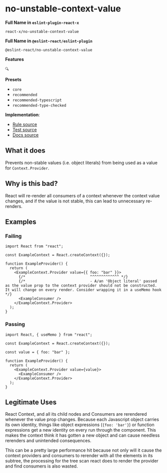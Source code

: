 # no-unstable-context-value

**Full Name in `eslint-plugin-react-x`**

```plain copy
react-x/no-unstable-context-value
```

**Full Name in `@eslint-react/eslint-plugin`**

```plain copy
@eslint-react/no-unstable-context-value
```

**Features**

`🔍`

**Presets**

- `core`
- `recommended`
- `recommended-typescript`
- `recommended-type-checked`

**Implementation**:

- [Rule source](https://github.com/Rel1cx/eslint-react/tree/main/packages/plugins/eslint-plugin-react-x/src/rules/no-unstable-context-value.ts)
- [Test source](https://github.com/Rel1cx/eslint-react/tree/main/packages/plugins/eslint-plugin-react-x/src/rules/no-unstable-context-value.spec.ts)
- [Docs source](https://github.com/Rel1cx/eslint-react/tree/main/website/pages/docs/rules/no-unstable-context-value.md)

## What it does

Prevents non-stable values (i.e. object literals) from being used as a value for `Context.Provider`.

## Why is this bad?

React will re-render all consumers of a context whenever the context value changes, and if the value is not stable, this can lead to unnecessary re-renders.

## Examples

### Failing

```tsx
import React from "react";

const ExampleContext = React.createContext({});

function ExampleProvider() {
  return (
    <ExampleContext.Provider value={{ foo: "bar" }}>
      {/*                             ^^^^^^^^^^^^^ */}
      {/*                             - A/an 'Object literal' passed as the value prop to the context provider should not be constructed. It will change on every render. Consider wrapping it in a useMemo hook */}
      <ExampleConsumer />
    </ExampleContext.Provider>
  );
}
```

### Passing

```tsx
import React, { useMemo } from "react";

const ExampleContext = React.createContext({});

const value = { foo: "bar" };

function ExampleProvider() {
  return (
    <ExampleContext.Provider value={value}>
      <ExampleConsumer />
    </ExampleContext.Provider>
  );
}
```

## Legitimate Uses

React Context, and all its child nodes and Consumers are rerendered whenever the value prop changes. Because each Javascript object carries its own identity, things like object expressions (`{foo: 'bar'}`) or function expressions get a new identity on every run through the component. This makes the context think it has gotten a new object and can cause needless rerenders and unintended consequences.

This can be a pretty large performance hit because not only will it cause the context providers and consumers to rerender with all the elements in its subtree, the processing for the tree scan react does to render the provider and find consumers is also wasted.

